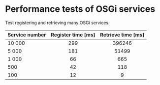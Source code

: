 Performance tests of OSGi services
========

Test registering and retrieving many OSGi services.

| Service number | Register time [ms] | Retrieve time [ms] |
| ------------- |:-------------:|:-----:|
| 10 000      | 299 | 396246 |
| 5 000      | 181 | 51499 |
| 1 000 | 66 | 665 |
| 500 | 42 | 118 |
| 100 | 12 | 9 |
